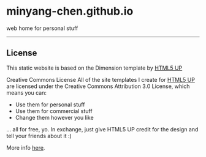 # minyang-chen.github.io
web home for personal stuff

---

License
-------

This static website is based on the Dimension template by [HTML5 UP](https://html5up.net/)

Creative Commons License
All of the site templates I create for [HTML5 UP](https://html5up.net/) are licensed under the Creative Commons Attribution 3.0 License, which means you can:

- Use them for personal stuff
- Use them for commercial stuff
- Change them however you like

... all for free, yo. In exchange, just give HTML5 UP credit for the design and tell your friends about it :)

More info [here](https://html5up.net/license).
